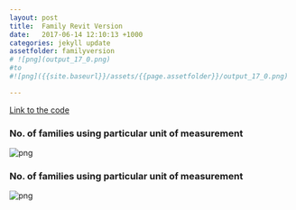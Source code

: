 ```yaml
---
layout: post
title:  Family Revit Version
date:   2017-06-14 12:10:13 +1000
categories: jekyll update
assetfolder: familyversion
# ![png](output_17_0.png)
#to
#![png]({{site.baseurl}}/assets/{{page.assetfolder}}/output_17_0.png)

---
```


[Link to the code][familyVersionCode]

### No. of families using particular unit of measurement

![png]({{site.baseurl}}/assets/{{page.assetfolder}}/allRevitVersion.png)

### No. of families using particular unit of measurement

![png]({{site.baseurl}}/assets/{{page.assetfolder}}/categoriesRevitVersion.png)

[familyVersionCode]: https://github.com/annisarivera/mastercontent/blob/master/working/Master%20Content%20-%20FamilyVersion.ipynb